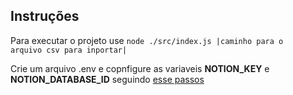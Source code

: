## Instruções

Para executar o projeto use <code>node ./src/index.js |caminho para o arquivo csv para inportar|</code>

Crie um arquivo .env e copnfigure as variaveis **NOTION_KEY** e **NOTION_DATABASE_ID** seguindo [esse passos](https://developers.notion.com/docs#:~:text=Step%201%3A%20Create,v%3D...%0A%20%20%20%20%20%20%20%20%20%20%20%20%20%20%20%20%20%20%20%20%20%20%20%20%20%20%20%20%20%20%20%20%20%20%7C---------%20Database%20ID%20--------%7C)
